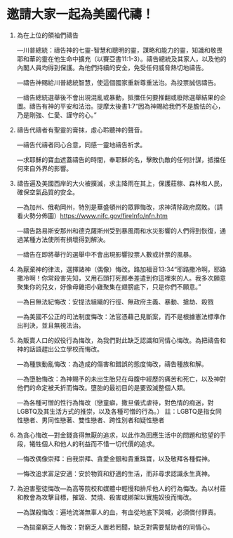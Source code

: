 # 邀請大家一起為美國代禱！

1. 為在上位的領袖們禱告

    —川普總統：禱告神的七靈-智慧和聰明的靈，謀略和能力的靈，知識和敬畏耶和華的靈在他生命中擴充（以賽亞書11:1-3）。禱告總統及其家人，以及他的內閣人員均得到保護。為他們持續的安全，免受任何威脅熱切地禱告。

    —禱告神賜給川普總統智慧，使這個國家重新尊重法治。為投票誠信禱告。

    —禱告總統選舉後不會出現混亂或暴動，抵擋任何要推翻或廢除選舉結果的企圖。禱告有神的平安和法治。提摩太後書1:7“因為神賜給我們不是膽怯的心，乃是剛強、仁愛、謹守的心。”

2. 禱告代禱者有聖靈的膏抹，虛心聆聽神的聲音。

    —禱告代禱者同心合意，同感一靈地禱告祈求。

    —求耶穌的寶血遮蓋禱告的時間，奉耶穌的名，擊敗仇敵的任何計謀，抵擋任何來自外界的影響。

3. 禱告遍及美國西岸的大火被撲滅，求主降雨在其上，保護莊稼、森林和人民，確保空氣品質的安全。

    —為加州、俄勒岡州，特別是華盛頓州的眾罪悔改，求神清除政府腐敗。（請看火勢分佈圖）https://www.nifc.gov/fireInfo/nfn.htm

    —禱告路易斯安那州和德克薩斯州受到暴風雨和水災影響的人們得到恢復，通過某種方法使所有損壞得到解決。

    —禱告在即將舉行的選舉中不會出現影響投票人數或計票的風暴。

4. 為厭棄神的律法，選擇諸神（偶像）悔改。路加福音13:34“耶路撒冷啊，耶路撒冷啊！你常殺害先知，又用石頭打死那奉差遣到你這裡來的人。我多次願意聚集你的兒女，好像母雞把小雞聚集在翅膀底下，只是你們不願意。”

    —為目無法紀悔改：安提法組織的行徑、無政府主義、暴動、搶劫、殺戮

    —為美國不公正的司法制度悔改：法官憑藉己見斷案，而不是根據憲法標準作出判決，並且無視法治。

5. 為販賣人口的奴役行為悔改，為我們對此缺乏認識和同情心悔改。為把禱告和神的話語趕出公立學校而悔改。

    —為種族動亂悔改：為造成的傷害和錯誤的態度悔改，禱告種族和解。

    —為墮胎悔改：為神賜予的未出生胎兒在母腹中經歷的痛苦和死亡，以及神對他們的命定被夭折而悔改。墮胎的最初目的是要毀滅整個人類。

    —為各種可憎的性行為悔改（戀童癖，撒旦儀式虐待，對色情的痴迷，對LGBTQ及其生活方式的推崇，以及各種可憎的行為。）
    註：LGBTQ是指女同性戀者、男同性戀著、雙性戀者、跨性別者和疑性戀者

6. 為貪心悔改—對金錢貪得無厭的追求，以此作為回應生活中的問題和慾望的手段，犧牲個人和他人的利益而不惜一切代價的追求。

    —悔改偶像崇拜：自我崇拜、貪愛金銀和貴重珠寶，以及敬拜各種假神。

    —悔改追求富足安適：安於物質和舒適的生活，而非尋求認識永生真神。

7. 為迫害聖徒悔改—為高等院校和媒體中輕慢和排斥他人的行為悔改。為以村莊和教會為攻擊目標，摧毀、焚燒、殺害或綁架以實施奴役而悔改。

    —為謀殺悔改：遍地流滿無辜人的血，有血從地底下哭喊，必須償付罪責。

    —為拋棄窮乏人悔改：對窮乏人置若罔聞，缺乏對需要幫助者的同情心。
